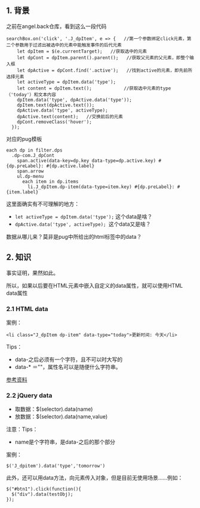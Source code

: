 ## 1. 背景
之前在angel.back仓库，看到这么一段代码
```
searchBox.on('click', '.J_dpItem', e => {   //第一个参数绑定click元素，第二个参数用于过滤出被选中的元素中能触发事件的后代元素
    let dpItem = $(e.currentTarget);   //获取选中的元素
    let dpCont = dpItem.parent().parent();   //获取父元素的父元素，即整个输入框
    let dpActive = dpCont.find('.active');   //找到active的元素，即先前所选择元素
    let activeType = dpItem.data('type');
    let content = dpItem.text();            //获取选中元素的type（'today'）和文本内容
    dpItem.data('type', dpActive.data('type'));
    dpItem.text(dpActive.text());
    dpActive.data('type', activeType);
    dpActive.text(content);   //交换前后的元素
    dpCont.removeClass('hover');
  });
```
对应的pug模板
```
each dp in filter.dps
  .dp-com.J_dpCont
    span.active(data-key=dp.key data-type=dp.active.key) #{dp.preLabel}: #{dp.active.label}
    span.arrow
    ul.dp-menu
      each item in dp.items
        li.J_dpItem.dp-item(data-type=item.key) #{dp.preLabel}: #{item.label}
```
这里面确实有不可理解的地方：
* `let activeType = dpItem.data('type');` 这个data是啥？
* `dpActive.data('type', activeType); `这个data又是啥？

数据从哪儿来？莫非是pug中所给出的html标签中的data？

## 2. 知识

事实证明，果然如此。

所以，如果以后要在HTML元素中嵌入自定义的data属性，就可以使用HTML data属性

### 2.1 HTML data

案例：
```
<li class="J_dpItem dp-item" data-type="today">更新时间: 今天</li>
```

Tips：
* data-之后必须有一个字符，且不可以时大写的
* data-* ＝""，属性名可以是随便什么字符串。

[参考资料](http://www.w3school.com.cn/tags/att_global_data.asp)

### 2.2 jQuery data

* 取数据：$(selector).data(name)
* 放数据：$(selector).data(name,value)

注意：Tips：
* name是个字符串，是data-之后的那个部分

案例：
```
$('J_dpitem').data('type','tomorrow')
```

此外，还可以用data方法，向元素传入对象，但是目前无使用场景……例如：
```
$("#btn1").click(function(){
  $("div").data(testObj);
});
```


